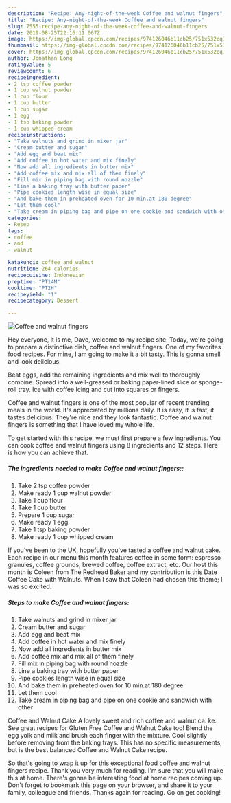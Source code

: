```yaml
---
description: "Recipe: Any-night-of-the-week Coffee and walnut fingers"
title: "Recipe: Any-night-of-the-week Coffee and walnut fingers"
slug: 7555-recipe-any-night-of-the-week-coffee-and-walnut-fingers
date: 2019-08-25T22:16:11.067Z
image: https://img-global.cpcdn.com/recipes/974126046b11cb25/751x532cq70/coffee-and-walnut-fingers-recipe-main-photo.jpg
thumbnail: https://img-global.cpcdn.com/recipes/974126046b11cb25/751x532cq70/coffee-and-walnut-fingers-recipe-main-photo.jpg
cover: https://img-global.cpcdn.com/recipes/974126046b11cb25/751x532cq70/coffee-and-walnut-fingers-recipe-main-photo.jpg
author: Jonathan Long
ratingvalue: 5
reviewcount: 6
recipeingredient:
- 2 tsp coffee powder
- 1 cup walnut powder
- 1 cup flour
- 1 cup butter
- 1 cup sugar
- 1 egg
- 1 tsp baking powder
- 1 cup whipped cream
recipeinstructions:
- "Take walnuts and grind in mixer jar"
- "Cream butter and sugar"
- "Add egg and beat mix"
- "Add coffee in hot water and mix finely"
- "Now add all ingredients in butter mix"
- "Add coffee mix and mix all of them finely"
- "Fill mix in piping bag with round nozzle"
- "Line a baking tray with butter paper"
- "Pipe cookies length wise in equal size"
- "And bake them in preheated oven for 10 min.at 180 degree"
- "Let them cool"
- "Take cream in piping bag and pipe on one cookie and sandwich with other"
categories:
- Resep
tags:
- coffee
- and
- walnut

katakunci: coffee and walnut
nutrition: 264 calories
recipecuisine: Indonesian
preptime: "PT14M"
cooktime: "PT2H"
recipeyield: "1"
recipecategory: Dessert

---
```



![Coffee and walnut fingers](https://img-global.cpcdn.com/recipes/974126046b11cb25/751x532cq70/coffee-and-walnut-fingers-recipe-main-photo.jpg)

Hey everyone, it is me, Dave, welcome to my recipe site. Today, we're going to prepare a distinctive dish, coffee and walnut fingers. One of my favorites food recipes. For mine, I am going to make it a bit tasty. This is gonna smell and look delicious.

Beat eggs, add the remaining ingredients and mix well to thoroughly combine. Spread into a well-greased or baking paper-lined slice or sponge-roll tray. Ice with coffee Icing and cut into squares or fingers.

Coffee and walnut fingers is one of the most popular of recent trending meals in the world. It's appreciated by millions daily. It is easy, it is fast, it tastes delicious. They're nice and they look fantastic. Coffee and walnut fingers is something that I have loved my whole life.


To get started with this recipe, we must first prepare a few ingredients. You can cook coffee and walnut fingers using 8 ingredients and 12 steps. Here is how you can achieve that.

##### The ingredients needed to make Coffee and walnut fingers::

1. Take 2 tsp coffee powder
1. Make ready 1 cup walnut powder
1. Take 1 cup flour
1. Take 1 cup butter
1. Prepare 1 cup sugar
1. Make ready 1 egg
1. Take 1 tsp baking powder
1. Make ready 1 cup whipped cream


If you&#39;ve been to the UK, hopefully you&#39;ve tasted a coffee and walnut cake. Each recipe in our menu this month features coffee in some form: espresso granules, coffee grounds, brewed coffee, coffee extract, etc. Our host this month is Coleen from The Redhead Baker and my contribution is this Date Coffee Cake with Walnuts. When I saw that Coleen had chosen this theme; I was so excited. 

##### Steps to make Coffee and walnut fingers:

1. Take walnuts and grind in mixer jar
1. Cream butter and sugar
1. Add egg and beat mix
1. Add coffee in hot water and mix finely
1. Now add all ingredients in butter mix
1. Add coffee mix and mix all of them finely
1. Fill mix in piping bag with round nozzle
1. Line a baking tray with butter paper
1. Pipe cookies length wise in equal size
1. And bake them in preheated oven for 10 min.at 180 degree
1. Let them cool
1. Take cream in piping bag and pipe on one cookie and sandwich with other


Coffee and Walnut Cake A lovely sweet and rich coffee and walnut ca. ke. See great recipes for Gluten Free Coffee and Walnut Cake too! Blend the egg yolk and milk and brush each finger with the mixture. Cool slightly before removing from the baking trays. This has no specific measurements, but is the best balanced Coffee and Walnut Cake recipe. 

So that's going to wrap it up for this exceptional food coffee and walnut fingers recipe. Thank you very much for reading. I'm sure that you will make this at home. There's gonna be interesting food at home recipes coming up. Don't forget to bookmark this page on your browser, and share it to your family, colleague and friends. Thanks again for reading. Go on get cooking!
